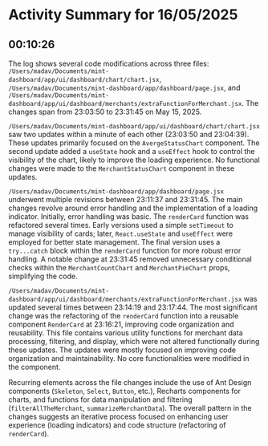 # Activity Summary for 16/05/2025

## 00:10:26
The log shows several code modifications across three files: `/Users/madav/Documents/mint-dashboard/app/ui/dashboard/chart/chart.jsx`, `/Users/madav/Documents/mint-dashboard/app/dashboard/page.jsx`, and `/Users/madav/Documents/mint-dashboard/app/ui/dashboard/merchants/extraFunctionForMerchant.jsx`.  The changes span from 23:03:50 to 23:31:45 on May 15, 2025.

`/Users/madav/Documents/mint-dashboard/app/ui/dashboard/chart/chart.jsx` saw two updates within a minute of each other (23:03:50 and 23:04:39). These updates primarily focused on the `AvergeStatusChart` component. The second update added a `useState` hook and a `useEffect` hook to control the visibility of the chart, likely to improve the loading experience.  No functional changes were made to the `MerchantStatusChart` component in these updates.

`/Users/madav/Documents/mint-dashboard/app/dashboard/page.jsx` underwent multiple revisions between 23:11:37 and 23:31:45. The main changes revolve around error handling and the implementation of a loading indicator. Initially, error handling was basic.  The `renderCard` function was refactored several times.  Early versions used a simple `setTimeout` to manage visibility of cards; later, `React.useState` and `useEffect` were employed for better state management.  The final version uses a `try...catch` block within the `renderCard` function for more robust error handling.  A notable change at 23:31:45 removed unnecessary conditional checks within the `MerchantCountChart` and `MerchantPieChart` props, simplifying the code.

`/Users/madav/Documents/mint-dashboard/app/ui/dashboard/merchants/extraFunctionForMerchant.jsx` was updated several times between 23:14:19 and 23:17:44. The most significant change was the refactoring of the `renderCard` function into a reusable component `RenderCard` at 23:16:21, improving code organization and reusability.  This file contains various utility functions for merchant data processing, filtering, and display, which were not altered functionally during these updates.  The updates were mostly focused on improving code organization and maintainability.  No core functionalities were modified in the component.

Recurring elements across the file changes include the use of Ant Design components (`Skeleton`, `Select`, `Button`, etc.), Recharts components for charts, and functions for data manipulation and filtering (`filterAllTheMerchant`, `summarizeMerchantData`).  The overall pattern in the changes suggests an iterative process focused on enhancing user experience (loading indicators) and code structure (refactoring of `renderCard`).
